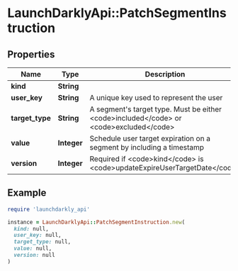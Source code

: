 # LaunchDarklyApi::PatchSegmentInstruction

## Properties

| Name | Type | Description | Notes |
| ---- | ---- | ----------- | ----- |
| **kind** | **String** |  |  |
| **user_key** | **String** | A unique key used to represent the user |  |
| **target_type** | **String** | A segment&#39;s target type. Must be either &lt;code&gt;included&lt;/code&gt; or &lt;code&gt;excluded&lt;/code&gt; |  |
| **value** | **Integer** | Schedule user target expiration on a segment by including a timestamp | [optional] |
| **version** | **Integer** | Required if &lt;code&gt;kind&lt;/code&gt; is &lt;code&gt;updateExpireUserTargetDate&lt;/code&gt; | [optional] |

## Example

```ruby
require 'launchdarkly_api'

instance = LaunchDarklyApi::PatchSegmentInstruction.new(
  kind: null,
  user_key: null,
  target_type: null,
  value: null,
  version: null
)
```

